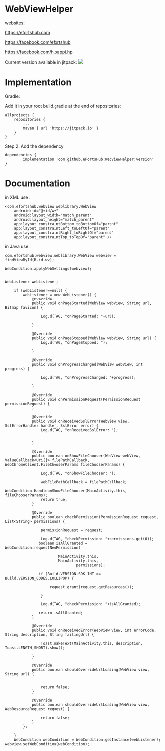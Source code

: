 # WebViewHelper

websites:

https://efortshub.com

https://facebook.com/efortshub

https://facebook.com/h.bappi.hp



Current version available in jitpack: [![](https://jitpack.io/v/eFortsHub/WebViewHelper.svg)](https://jitpack.io/#eFortsHub/WebViewHelper)



# Implementation 

Gradle:

Add it in your root build.gradle at the end of repositories:

	allprojects {
		repositories {
			...
			maven { url 'https://jitpack.io' }
		}
	}
Step 2. Add the dependency

	dependencies {
	        implementation 'com.github.eFortsHub:WebViewHelper:version'
	}
	
	

# Documentation


 in XML use :
 
 
    <com.efortshub.webview.weblibrary.WebView
        android:id="@+id/wv"
        android:layout_width="match_parent"
        android:layout_height="match_parent"
        app:layout_constraintBottom_toBottomOf="parent"
        app:layout_constraintLeft_toLeftOf="parent"
        app:layout_constraintRight_toRightOf="parent"
        app:layout_constraintTop_toTopOf="parent" />



in Java use:

	
	com.efortshub.webview.weblibrary.WebView webview = findViewById(R.id.wv);
	
	WebCondition.applyWebSettings(webview);
	
	
	WebListener webListener;
	
        if (webListener==null) {
            webListener = new WebListener() {
                @Override
                public void onPageStarted(WebView webView, String url, Bitmap favicon) {

                    Log.d(TAG, "onPageStarted: "+url);

                }

                @Override
                public void onPageStopped(WebView webView, String url) {
                    Log.d(TAG, "onPageStopped: ");

                }

                @Override
                public void onProgressChanged(WebView webView, int progress) {

                    Log.d(TAG, "onProgressChanged: "+progress);

                }

                @Override
                public void onPermissionRequest(PermissionRequest permissionRequest) {
                }

                @Override
                public void onReceivedSslError(WebView view, SslErrorHandler handler, SslError error) {
                    Log.d(TAG, "onReceivedSslError: ");


                }

                @Override
                public boolean onShowFileChooser(WebView webView, ValueCallback<Uri[]> filePathCallback, WebChromeClient.FileChooserParams fileChooserParams) {

                    Log.d(TAG, "onShowFileChooser: ");

                    webFilePathCallback = filePathCallback;
                    WebCondition.HandleonShowFileChooser(MainActivity.this, fileChooserParams);
                    return true;
                }

                @Override
                public boolean checkPermission(PermissionRequest request, List<String> permissions) {

                    permissionRequest = request;

                    Log.d(TAG, "checkPermission: "+permissions.get(0));
                   boolean isAllGranted =  WebCondition.requestNewPermission(

                            MainActivity.this,
                            MainActivity.this,
                                    permissions);

                   if (Build.VERSION.SDK_INT >= Build.VERSION_CODES.LOLLIPOP) {

                        request.grant(request.getResources());

                    }

                    Log.d(TAG, "checkPermission: "+isAllGranted);

                   return isAllGranted;
                }

                @Override
                public void onReceivedError(WebView view, int errorCode, String description, String failingUrl) {

                    Toast.makeText(MainActivity.this, description, Toast.LENGTH_SHORT).show();

                }

                @Override
                public boolean shouldOverrideUrlLoading(WebView view, String url) {
                    

                    return false;
                }

                @Override
                public boolean shouldOverrideUrlLoading(WebView view, WebResourceRequest request) {

                    return false;
                }
            };

        }
        WebCondition webCondition = WebCondition.getInstance(webListener);
	webview.setWebCondition(webCondition);
	
	
 

